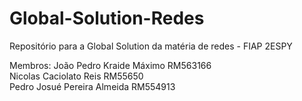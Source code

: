 # Global-Solution-Redes
Repositório para a Global Solution da matéria de redes - FIAP 2ESPY

Membros:
João Pedro Kraide Máximo RM563166 <br>
Nicolas Caciolato Reis  RM55650 <br>
Pedro Josué Pereira Almeida RM554913
